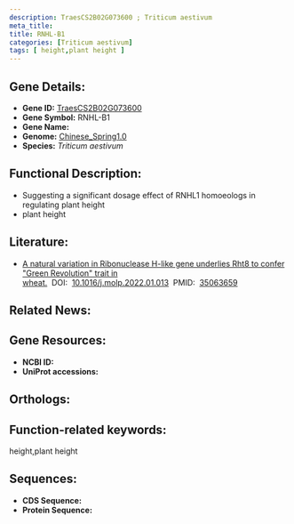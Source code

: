 ```yaml
---
description: TraesCS2B02G073600 ; Triticum aestivum
meta_title:
title: RNHL-B1
categories: [Triticum aestivum]
tags: [ height,plant height ]
---
```


## Gene Details:
- **Gene ID:**	[TraesCS2B02G073600]()
- **Gene Symbol:** RNHL-B1
- **Gene Name:** 
- **Genome:** [Chinese_Spring1.0]()
- **Species:** *Triticum aestivum*

## Functional Description:
   - Suggesting a significant dosage effect of RNHL1 homoeologs in regulating plant height
   - plant height

## Literature:
   - [A natural variation in Ribonuclease H-like gene underlies Rht8 to confer &quot;Green Revolution&quot; trait in wheat.]( https://www.sciencedirect.com/science/article/pii/S1674205222000132?via%3Dihub)&nbsp;&nbsp;DOI:&nbsp;&nbsp;[10.1016/j.molp.2022.01.013](https://www.sciencedirect.com/science/article/pii/S1674205222000132?via%3Dihub)&nbsp;&nbsp;PMID:&nbsp;&nbsp;[35063659](https://pubmed.ncbi.nlm.nih.gov/35063659/)

## Related News:

## Gene Resources:
- **NCBI ID:** [](https://www.ncbi.nlm.nih.gov/gene/?term=)
- **UniProt accessions:** [](https://www.uniprot.org/uniprotkb//entry)

## Orthologs:

## Function-related keywords:
height,plant height

## Sequences:
- **CDS Sequence:**
- **Protein Sequence:**
